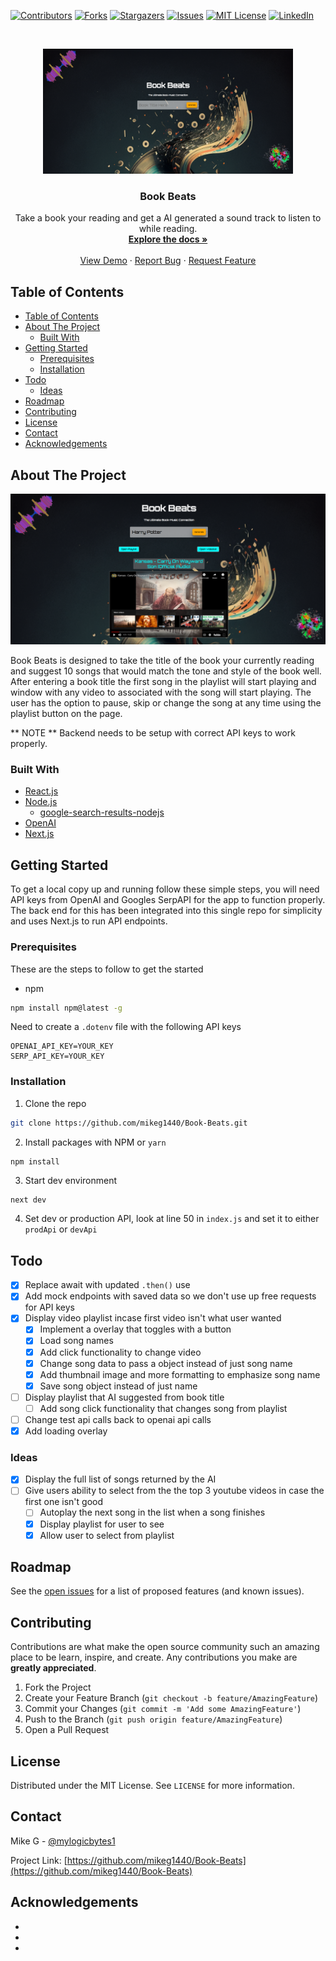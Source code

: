 <!--
*** To avoid retyping too much info. Do a search and replace for the following:
*** github_username, repo, twitter_handle, email
-->

<!-- PROJECT SHIELDS -->
<!--
*** I'm using markdown "reference style" links for readability.
*** Reference links are enclosed in brackets [ ] instead of parentheses ( ).
*** See the bottom of this document for the declaration of the reference variables
*** for contributors-url, forks-url, etc. This is an optional, concise syntax you may use.
*** https://www.markdownguide.org/basic-syntax/#reference-style-links
-->

[![Contributors][contributors-shield]][contributors-url]
[![Forks][forks-shield]][forks-url]
[![Stargazers][stars-shield]][stars-url]
[![Issues][issues-shield]][issues-url]
[![MIT License][license-shield]][license-url]
[![LinkedIn][linkedin-shield]][linkedin-url]

<!-- PROJECT LOGO -->
<br />
<p align="center">
  <a href="https://github.com/mikeg1440/Book-Beats">
    <img src="screenshots/HomeScreen.png" alt="Logo" width="400" height="200">
  </a>

  <h3 align="center">Book Beats</h3>

  <p align="center">
    Take a book your reading and get a AI generated a sound track to listen to while reading.
    <br />
    <a href="https://github.com/mikeg1440/Book-Beats"><strong>Explore the docs »</strong></a>
    <br />
    <br />
    <a href="https://github.com/mikeg1440/Book-Beats">View Demo</a>
    ·
    <a href="https://github.com/mikeg1440/Book-Beats/issues">Report Bug</a>
    ·
    <a href="https://github.com/mikeg1440/Book-Beats/issues">Request Feature</a>
  </p>
</p>

<!-- TABLE OF CONTENTS -->

## Table of Contents

- [Table of Contents](#table-of-contents)
- [About The Project](#about-the-project)
  - [Built With](#built-with)
- [Getting Started](#getting-started)
  - [Prerequisites](#prerequisites)
  - [Installation](#installation)
- [Todo](#todo)
  - [Ideas](#ideas)
- [Roadmap](#roadmap)
- [Contributing](#contributing)
- [License](#license)
- [Contact](#contact)
- [Acknowledgements](#acknowledgements)

<!-- ABOUT THE PROJECT -->

## About The Project

[![Book Beats Screen Shot][product-screenshot]](https://github.com/mikeg1440/Book-Beats)

Book Beats is designed to take the title of the book your currently reading and suggest 10 songs that would match the tone and style of the book well. After entering a book title the first song in the playlist will start playing and window with any video to associated with the song will start playing. The user has the option to pause, skip or change the song at any time using the playlist button on the page.

** NOTE ** Backend needs to be setup with correct API keys to work properly.

### Built With

- [React.js](https://react.dev)
- [Node.js](https://nodejs.org)
  - [google-search-results-nodejs](https://github.com/serpapi/google-search-results-nodejs)
- [OpenAI](https://openai.com)
- [Next.js](https://nextjs.org)

<!-- GETTING STARTED -->

## Getting Started

To get a local copy up and running follow these simple steps, you will need API keys from OpenAI and Googles SerpAPI for the app to function properly. The back end for this has been integrated into this single repo for simplicity and uses Next.js to run API endpoints.

### Prerequisites

These are the steps to follow to get the started

- npm

```sh
npm install npm@latest -g
```

Need to create a `.dotenv` file with the following API keys

```
OPENAI_API_KEY=YOUR_KEY
SERP_API_KEY=YOUR_KEY

```

### Installation

1. Clone the repo

```sh
git clone https://github.com/mikeg1440/Book-Beats.git
```

2. Install packages with NPM or `yarn`

```sh
npm install
```

3. Start dev environment

```
next dev
```

4. Set dev or production API, look at line 50 in `index.js` and set it to either `prodApi` or `devApi`

## Todo

- [x] Replace await with updated `.then()` use
- [x] Add mock endpoints with saved data so we don't use up free requests for API keys
- [x] Display video playlist incase first video isn't what user wanted
  - [x] Implement a overlay that toggles with a button
  - [x] Load song names
  - [x] Add click functionality to change video
  - [x] Change song data to pass a object instead of just song name
  - [x] Add thumbnail image and more formatting to emphasize song name
  - [x] Save song object instead of just name
- [ ] Display playlist that AI suggested from book title
  - [ ] Add song click functionality that changes song from playlist
- [ ] Change test api calls back to openai api calls
- [x] Add loading overlay

### Ideas

- [x] Display the full list of songs returned by the AI
- [ ] Give users ability to select from the the top 3 youtube videos in case the first one isn't good
  - [ ] Autoplay the next song in the list when a song finishes
  - [x] Display playlist for user to see
  - [x] Allow user to select from playlist

<!-- ROADMAP -->

## Roadmap

See the [open issues](https://github.com/mikeg1440/Book-Beats/issues) for a list of proposed features (and known issues).

<!-- CONTRIBUTING -->

## Contributing

Contributions are what make the open source community such an amazing place to be learn, inspire, and create. Any contributions you make are **greatly appreciated**.

1. Fork the Project
2. Create your Feature Branch (`git checkout -b feature/AmazingFeature`)
3. Commit your Changes (`git commit -m 'Add some AmazingFeature'`)
4. Push to the Branch (`git push origin feature/AmazingFeature`)
5. Open a Pull Request

<!-- LICENSE -->

## License

Distributed under the MIT License. See `LICENSE` for more information.

<!-- CONTACT -->

## Contact

Mike G - [@mylogicbytes1](https://twitter.com/mylogicbytes1)

Project Link: [https://github.com/mikeg1440/Book-Beats](https://github.com/mikeg1440/Book-Beats)

<!-- ACKNOWLEDGEMENTS -->

## Acknowledgements

- []()
- []()
- []()

<!-- MARKDOWN LINKS & IMAGES -->
<!-- https://www.markdownguide.org/basic-syntax/#reference-style-links -->

[contributors-shield]: https://img.shields.io/github/contributors/mikeg1440/Best-README-Template.svg?style=flat-square
[contributors-url]: https://github.com/mikeg1440/Book-Beats/graphs/contributors
[forks-shield]: https://img.shields.io/github/forks/mikeg1440/Best-README-Template.svg?style=flat-square
[forks-url]: https://github.com/mikeg1440/Book-Beats/network/members
[stars-shield]: https://img.shields.io/github/stars/mikeg1440/Best-README-Template.svg?style=flat-square
[stars-url]: https://github.com/mikeg1440/Book-Beats/stargazers
[issues-shield]: https://img.shields.io/github/issues/mikeg1440/Best-README-Template.svg?style=flat-square
[issues-url]: https://github.com/mikeg1440/Book-Beats/issues
[license-shield]: https://img.shields.io/github/license/mikeg1440/Best-README-Template.svg?style=flat-square
[license-url]: https://github.com/mikeg1440/Book-Beats/blob/master/LICENSE.txt
[linkedin-shield]: https://img.shields.io/badge/-LinkedIn-black.svg?style=flat-square&logo=linkedin&colorB=555
[linkedin-url]: https://linkedin.com/in/michaelgaudreau
[product-screenshot]: screenshots/SearchResult1.png
